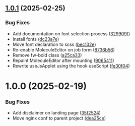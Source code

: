 ## [1.0.1](https://github.com/molinfo-vienna/nerdd-frontend/compare/v1.0.0...v1.0.1) (2025-02-25)


### Bug Fixes

* Add documentation on font selection process ([329909f](https://github.com/molinfo-vienna/nerdd-frontend/commit/329909f3a4af7e68a873ef6a3687463147d040b0))
* Install fonts ([dc23a7e](https://github.com/molinfo-vienna/nerdd-frontend/commit/dc23a7ee5e9f7836ebb2b1e028666f00d466321b))
* Move font declaration to scss ([bec132e](https://github.com/molinfo-vienna/nerdd-frontend/commit/bec132ea1e14ab14633a7cb28acb5d2808e4ab5f))
* Re-enable MoleculeEditor on job form ([8736b56](https://github.com/molinfo-vienna/nerdd-frontend/commit/8736b56faf1db1cf961d742e28dceb72814c3fb3))
* Remove fw-bold class ([a25ca33](https://github.com/molinfo-vienna/nerdd-frontend/commit/a25ca331854f3557d4e7a1835b2cd02ba5eb8bf9))
* Repaint MoleculeEditor after mounting ([9065411](https://github.com/molinfo-vienna/nerdd-frontend/commit/9065411e7496e5b66333d9f9d817c4bfd4616dc1))
* Rewrite useJsApplet using the hook useScript ([fe30f04](https://github.com/molinfo-vienna/nerdd-frontend/commit/fe30f04f2c3f10ff6cab74b77a3efb4f0f58c8cd))

# 1.0.0 (2025-02-19)


### Bug Fixes

* Add disclaimer on landing page ([35f2524](https://github.com/molinfo-vienna/nerdd-frontend/commit/35f2524398c239749dce3392be198e26ef2eda67))
* Move nginx conf to parent project ([dea25ce](https://github.com/molinfo-vienna/nerdd-frontend/commit/dea25cefe467ffc6455cf719568c971e61c403e8))
